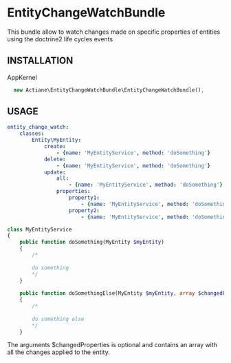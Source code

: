 # EntityChangeWatchBundle

This bundle allow to watch changes made on specific properties of entities using the doctrine2 life cycles events

## INSTALLATION

AppKernel
```php
  new Actiane\EntityChangeWatchBundle\EntityChangeWatchBundle(),
```

## USAGE

```yaml
entity_change_watch:
    classes:
        Entity\MyEntity:
            create:
                - {name: 'MyEntityService', method: 'doSomething'}
            delete:
                - {name: 'MyEntityService', method: 'doSomething'}
            update:
                all:
                    - {name: 'MyEntityService', method: 'doSomething'}
                properties:
                    property1:
                        - {name: 'MyEntityService', method: 'doSomething'}
                    property2:
                        - {name: 'MyEntityService', method: 'doSomethingElse'}
```


```php
class MyEntityService
{
    public function doSomething(MyEntity $myEntity)
    {
        /*
        
        do something
        */
    }
    
    public function doSomethingElse(MyEntity $myEntity, array $changedProperties)
    {
        /*
        
        do something else
        */
    }
```

The arguments $changedProperties is optional and contains an array with all the changes applied to the entity.